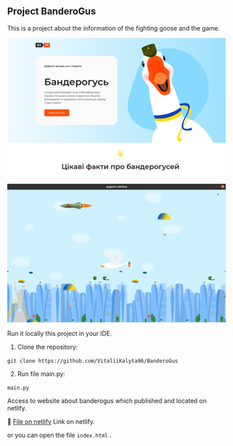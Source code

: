 ## Project BanderoGus

This is a project about the information of the fighting goose and the game.

![goose_on_page.png](image_game/goose_on_page.png)

![game.png](image_game/game.png)

Run it locally this project in your IDE.

1. Clone the repository:

 `git clone https://github.com/VitaliiKalyta96/BanderoGus`

2. Run file main.py:

 `main.py`

Access to website about banderogus which published and located on netlify.

📂 [File on netlify](https://wondrous-cascaron-70dd73.netlify.app/ ) Link on netlify.

or you can open the file `index.html` .
